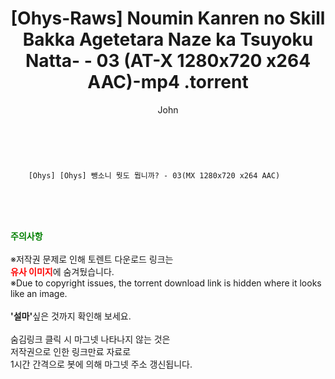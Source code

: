 ﻿---
layout: post
title:  "                   [Ohys-Raws] Noumin Kanren no Skill Bakka Agetetara Naze ka Tsuyoku Natta- - 03 (AT-X 1280x720 x264 AAC)-mp4                .torrent"
author: John
categories: [ 애니/만화 ]
tags: [  ]
image:  
description: "                   [Ohys-Raws] Noumin Kanren no Skill Bakka Agetetara Naze ka Tsuyoku Natta- - 03 (AT-X 1280x720 x264 AAC)-mp4                 torrent 정보 공유"
toc: true
toc_sticky: true
---

<br>

        [Ohys] [Ohys] 뺑소니 뭣도 뭡니까? - 03(MX 1280x720 x264 AAC)    
    
<br><br><br>
<p data-ke-size="size16"><b><span style="color: green;">주의사항</span></b><br /><br />※저작권 문제로 인해 토렌트 다운로드 링크는<br /><b><span style="color: red;">유사 이미지</span></b>에 숨겨뒀습니다.<br />※Due to copyright issues, the torrent download link is hidden where it looks like an image.<br /><br /><b>'설마'</b>싶은 것까지 확인해 보세요.<br /><br />숨김링크 클릭 시 마그넷 나타나지 않는 것은<br />저작권으로 인한 링크만료 자료로<br />1시간 간격으로 봇에 의해 마그넷 주소 갱신됩니다.</p>
